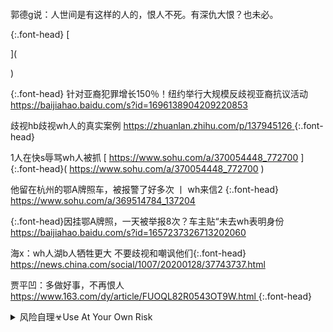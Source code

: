 ```note
```

郭德g说：人世间是有这样的人的，恨人不死。有深仇大恨？也未必。

{:.font-head}
[

](

)

{:.font-head}
针对亚裔犯罪增长150％！纽约举行大规模反歧视亚裔抗议活动
[
https://baijiahao.baidu.com/s?id=1696138904209220853
](
https://baijiahao.baidu.com/s?id=1696138904209220853
)

歧视hb歧视wh人的真实案例
[
https://zhuanlan.zhihu.com/p/137945126
](
https://zhuanlan.zhihu.com/p/137945126
)
{:.font-head}

1人在快s辱骂wh人被抓
[
https://www.sohu.com/a/370054448_772700
]{:.font-head}(
https://www.sohu.com/a/370054448_772700
)

他留在杭州的鄂A牌照车，被报警了好多次 丨 wh来信2
{:.font-head}
[
https://www.sohu.com/a/369514784_137204
](
https://www.sohu.com/a/369514784_137204
)

{:.font-head}因挂鄂A牌照，一天被举报8次？车主贴“未去wh表明身份
[
https://baijiahao.baidu.com/s?id=1657237326713202060
](
https://baijiahao.baidu.com/s?id=1657237326713202060
)

海x：wh人湖b人牺牲更大 不要歧视和嘲讽他们{:.font-head}
[
https://news.china.com/social/1007/20200128/37743737.html
](
https://news.china.com/social/1007/20200128/37743737.html
)

贾平凹：多做好事，不再恨人
[
https://www.163.com/dy/article/FUOQL82R0543OT9W.html
](
https://www.163.com/dy/article/FUOQL82R0543OT9W.html
){:.font-head}

<details>
	<summary>风险自理☣Use At Your Own Risk</summary>

Oracle1
　现在外面抓wh人，咋办啊
~~https://weibo.com/6616702989/IrRF2dQcx~~

  <br>
  全g范围对在逃wh人进行抓捕
  <br>
  https://tieba.baidu.com/p/6464630367
  <br>
  深海女　
　非常奇葩的是，当wh人在全g被围追堵截，沿途不准住宿和加油的情况下，全g上下一片标语海洋，高喊，wh加油！
　　什么高调口号都没有用，在利害面前，人人精分，说翻脸就翻脸。

  <br>
网上的你们：wh加油！现实的你们：wh人抓起来！
  <br>
https://tieba.baidu.com/p/6473496907
  <br>

<br>
我们这边现在抓一个wh人奖励500快钱
<br>
https://tieba.baidu.com/p/6469275112
<br>

</details>
